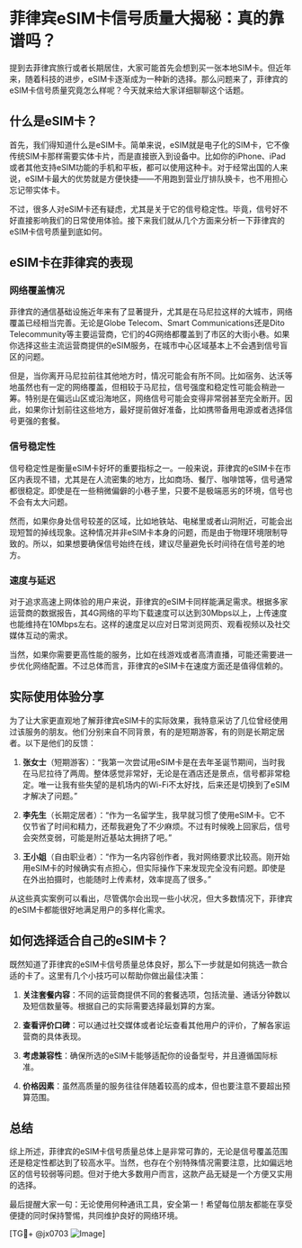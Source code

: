 # 菲律宾eSIM卡信号质量大揭秘：真的靠谱吗？

提到去菲律宾旅行或者长期居住，大家可能首先会想到买一张本地SIM卡。但近年来，随着科技的进步，eSIM卡逐渐成为一种新的选择。那么问题来了，菲律宾的eSIM卡信号质量究竟怎么样呢？今天就来给大家详细聊聊这个话题。

## 什么是eSIM卡？

首先，我们得知道什么是eSIM卡。简单来说，eSIM就是电子化的SIM卡，它不像传统SIM卡那样需要实体卡片，而是直接嵌入到设备中。比如你的iPhone、iPad或者其他支持eSIM功能的手机和平板，都可以使用这种卡。对于经常出国的人来说，eSIM卡最大的优势就是方便快捷——不用跑到营业厅排队换卡，也不用担心忘记带实体卡。

不过，很多人对eSIM卡还有疑虑，尤其是关于它的信号稳定性。毕竟，信号好不好直接影响我们的日常使用体验。接下来我们就从几个方面来分析一下菲律宾的eSIM卡信号质量到底如何。

## eSIM卡在菲律宾的表现

### 网络覆盖情况

菲律宾的通信基础设施近年来有了显著提升，尤其是在马尼拉这样的大城市，网络覆盖已经相当完善。无论是Globe Telecom、Smart Communications还是Dito Telecommunity等主要运营商，它们的4G网络都覆盖到了市区的大街小巷。如果你选择这些主流运营商提供的eSIM服务，在城市中心区域基本上不会遇到信号盲区的问题。

但是，当你离开马尼拉前往其他地方时，情况可能会有所不同。比如宿务、达沃等地虽然也有一定的网络覆盖，但相较于马尼拉，信号强度和稳定性可能会稍逊一筹。特别是在偏远山区或沿海地区，网络信号可能会变得非常弱甚至完全断开。因此，如果你计划前往这些地方，最好提前做好准备，比如携带备用电源或者选择信号更强的套餐。

### 信号稳定性

信号稳定性是衡量eSIM卡好坏的重要指标之一。一般来说，菲律宾的eSIM卡在市区内表现不错，尤其是在人流密集的地方，比如商场、餐厅、咖啡馆等，信号通常都很稳定。即使是在一些稍微偏僻的小巷子里，只要不是极端恶劣的环境，信号也不会有太大问题。

然而，如果你身处信号较差的区域，比如地铁站、电梯里或者山洞附近，可能会出现短暂的掉线现象。这种情况并非eSIM卡本身的问题，而是由于物理环境限制导致的。所以，如果想要确保信号始终在线，建议尽量避免长时间待在信号差的地方。

### 速度与延迟

对于追求高速上网体验的用户来说，菲律宾的eSIM卡同样能满足需求。根据多家运营商的数据报告，其4G网络的平均下载速度可以达到30Mbps以上，上传速度也能维持在10Mbps左右。这样的速度足以应对日常浏览网页、观看视频以及社交媒体互动的需求。

当然，如果你需要更高性能的服务，比如在线游戏或者高清直播，可能还需要进一步优化网络配置。不过总体而言，菲律宾的eSIM卡在速度方面还是值得信赖的。

## 实际使用体验分享

为了让大家更直观地了解菲律宾eSIM卡的实际效果，我特意采访了几位曾经使用过该服务的朋友。他们分别来自不同背景，有的是短期游客，有的则是长期定居者。以下是他们的反馈：

1. **张女士**（短期游客）：“我第一次尝试用eSIM卡是在去年圣诞节期间，当时我在马尼拉待了两周。整体感觉非常好，无论是在酒店还是景点，信号都非常稳定。唯一让我有些失望的是机场内的Wi-Fi不太好找，后来还是切换到了eSIM才解决了问题。”

2. **李先生**（长期定居者）：“作为一名留学生，我早就习惯了使用eSIM卡。它不仅节省了时间和精力，还帮我避免了不少麻烦。不过有时候晚上回家后，信号会突然变弱，可能是附近基站太拥挤了吧。”

3. **王小姐**（自由职业者）：“作为一名内容创作者，我对网络要求比较高。刚开始用eSIM卡的时候确实有点担心，但实际操作下来发现完全没有问题。即使是在外出拍摄时，也能随时上传素材，效率提高了很多。”

从这些真实案例可以看出，尽管偶尔会出现一些小状况，但大多数情况下，菲律宾的eSIM卡都能很好地满足用户的多样化需求。

## 如何选择适合自己的eSIM卡？

既然知道了菲律宾的eSIM卡信号质量总体良好，那么下一步就是如何挑选一款合适的卡了。这里有几个小技巧可以帮助你做出最佳决策：

1. **关注套餐内容**：不同的运营商提供不同的套餐选项，包括流量、通话分钟数以及短信数量等。根据自己的实际需要选择最划算的方案。
   
2. **查看评价口碑**：可以通过社交媒体或者论坛查看其他用户的评价，了解各家运营商的具体表现。
   
3. **考虑兼容性**：确保所选的eSIM卡能够适配你的设备型号，并且遵循国际标准。

4. **价格因素**：虽然高质量的服务往往伴随着较高的成本，但也要注意不要超出预算范围。

## 总结

综上所述，菲律宾的eSIM卡信号质量总体上是非常可靠的，无论是信号覆盖范围还是稳定性都达到了较高水平。当然，也存在个别特殊情况需要注意，比如偏远地区的信号较弱等问题。但对于绝大多数用户而言，这款产品无疑是一个方便又实用的选择。

最后提醒大家一句：无论使用何种通讯工具，安全第一！希望每位朋友都能在享受便捷的同时保持警惕，共同维护良好的网络环境。

[TG💪+ @jx0703 ![Image](https://github.com/user-attachments/assets/dbca1d08-cadb-493c-b0ec-ad6f7a83f270)]